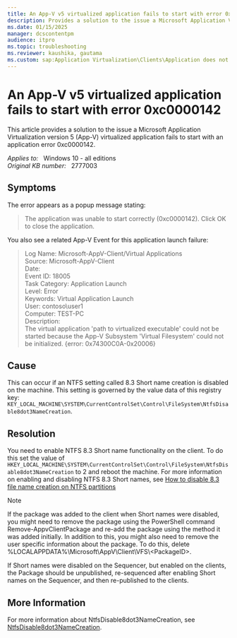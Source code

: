 ```yaml
---
title: An App-V v5 virtualized application fails to start with error 0xc0000142
description: Provides a solution to the issue a Microsoft Application Virtualization version 5 (App-V) virtualized application fails to start with an application error 0xc0000142.
ms.date: 01/15/2025
manager: dcscontentpm
audience: itpro
ms.topic: troubleshooting
ms.reviewer: kaushika, gautama
ms.custom: sap:Application Virtualization\Clients\Application does not load or run, csstroubleshoot
---
```

# An App-V v5 virtualized application fails to start with error 0xc0000142

This article provides a solution to the issue a Microsoft Application Virtualization version 5 (App-V) virtualized application fails to start with an application error 0xc0000142.

_Applies to:_ &nbsp; Windows 10 - all editions  
_Original KB number:_ &nbsp; 2777003

## Symptoms

The error appears as a popup message stating:
> The application was unable to start correctly (0xc0000142). Click OK to close the application.

You also see a related App-V Event for this application launch failure:
> Log Name: Microsoft-AppV-Client/Virtual Applications  
Source: Microsoft-AppV-Client  
Date:  
Event ID: 18005  
Task Category: Application Launch  
Level: Error  
Keywords: Virtual Application Launch  
User: contoso\\user1  
Computer: TEST-PC  
Description:  
The virtual application 'path to virtualized executable' could not be started because the App-V Subsystem 'Virtual Filesystem' could not be initialized. {error: 0x74300C0A-0x20006}

## Cause

This can occur if an NTFS setting called 8.3 Short name creation is disabled on the machine. This setting is governed by the value data of this registry key: `KEY_LOCAL_MACHINE\SYSTEM\CurrentControlSet\Control\FileSystem\NtfsDisable8dot3NameCreation`.

## Resolution

You need to enable NTFS 8.3 Short name functionality on the client. To do this set the value of `HKEY_LOCAL_MACHINE\SYSTEM\CurrentControlSet\Control\FileSystem\NtfsDisable8dot3NameCreation` to 2 and reboot the machine. For more information on enabling and disabling NTFS 8.3 Short names, see [How to disable 8.3 file name creation on NTFS partitions](https://support.microsoft.com/help/121007)

> [!Note]
> If the package was added to the client when Short names were disabled, you might need to remove the package using the PowerShell command Remove-AppvClientPackage and re-add the package using the method it was added initially. In addition to this, you might also need to remove the user specific information about the package. To do this, delete %LOCALAPPDATA%\\Microsoft\\AppV\\Client\\VFS\\\<PackageID>.
>
> If Short names were disabled on the Sequencer, but enabled on the clients, the Package should be unpublished, re-sequenced after enabling Short names on the Sequencer, and then re-published to the clients.

## More Information

For more information about NtfsDisable8dot3NameCreation, see [NtfsDisable8dot3NameCreation](/previous-versions/windows/it-pro/windows-server-2003/cc778996(v=ws.10)).
